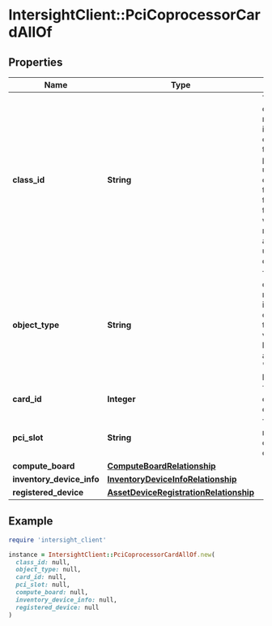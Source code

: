 # IntersightClient::PciCoprocessorCardAllOf

## Properties

| Name | Type | Description | Notes |
| ---- | ---- | ----------- | ----- |
| **class_id** | **String** | The fully-qualified name of the instantiated, concrete type. This property is used as a discriminator to identify the type of the payload when marshaling and unmarshaling data. | [default to &#39;pci.CoprocessorCard&#39;] |
| **object_type** | **String** | The fully-qualified name of the instantiated, concrete type. The value should be the same as the &#39;ClassId&#39; property. | [default to &#39;pci.CoprocessorCard&#39;] |
| **card_id** | **Integer** | The id of the coprocessor card. | [optional][readonly] |
| **pci_slot** | **String** | The PCI slot name for the coprocessor card. | [optional][readonly] |
| **compute_board** | [**ComputeBoardRelationship**](ComputeBoardRelationship.md) |  | [optional] |
| **inventory_device_info** | [**InventoryDeviceInfoRelationship**](InventoryDeviceInfoRelationship.md) |  | [optional] |
| **registered_device** | [**AssetDeviceRegistrationRelationship**](AssetDeviceRegistrationRelationship.md) |  | [optional] |

## Example

```ruby
require 'intersight_client'

instance = IntersightClient::PciCoprocessorCardAllOf.new(
  class_id: null,
  object_type: null,
  card_id: null,
  pci_slot: null,
  compute_board: null,
  inventory_device_info: null,
  registered_device: null
)
```

